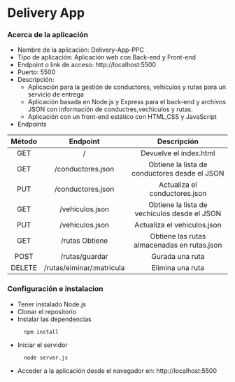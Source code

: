 # Delivery App
### Acerca de la aplicación
- Nombre de la aplicación: Delivery-App-PPC
- Tipo de aplicación: Aplicación web con Back-end y Front-end
- Endpoint o link de acceso: http://localhost:5500
- Puerto: 5500
- Descripción:
  -	Aplicación para la gestión de conductores, vehículos y rutas para un servicio de entrega
  -	Aplicación basada en Node.js y Express para el back-end y archivos JSON con información de conductres,vechiculos y rutas.
  -	Aplicación con un front-end estático con HTML,CSS y JavaScript 
- Endpoints

|Método	        |Endpoint	        |Descripción    |
|:-------------:|:---------------:|:-------------:|
|GET	          |/	                        |Devuelve el index.html|
|GET	          |/conductores.json          |Obtiene la lista de conductores desde el JSON|
|PUT	          |/conductores.json          |Actualiza el conductores.json|
|GET	          |/vehiculos.json	          |Obtiene la lista de vechiculos desde el JSON|
|PUT	          |/vehiculos.json	          |Actualiza el vehiculos.json|
|GET	          |/rutas	Obtiene             |Obtiene las rutas almacenadas en rutas.json|
|POST	          |/rutas/guardar	            |Gurada una ruta|
|DELETE         |/rutas/eiminar/:matricula	|Elimina una ruta|

### Configuración e instalacion
- Tener instalado Node.js 
- Clonar el repositorio
- Instalar las dependencias
  ```
    npm install
  ```
- Iniciar el servidor
  ```
    node server.js
  ```
- Acceder a la aplicación desde el navegador en: http://localhost:5500


